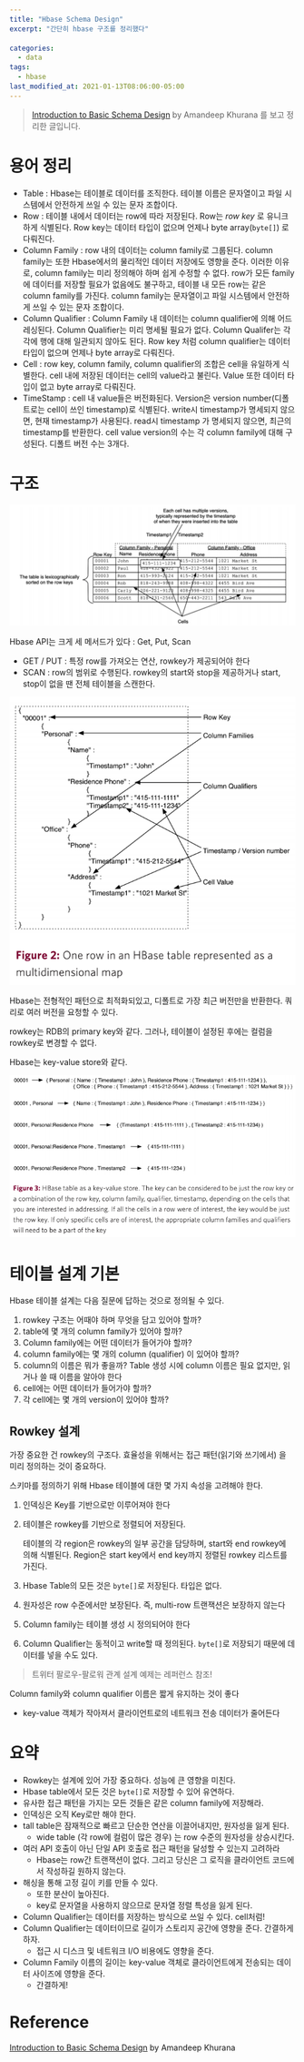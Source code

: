 ```yaml
---
title: "Hbase Schema Design"
excerpt: "간단히 hbase 구조를 정리했다"

categories:
  - data
tags:
  - hbase
last_modified_at: 2021-01-13T08:06:00-05:00
---
```


> [Introduction to Basic Schema Design](http://0b4af6cdc2f0c5998459-c0245c5c937c5dedcca3f1764ecc9b2f.r43.cf2.rackcdn.com/9353-login1210_khurana.pdf) by Amandeep Khurana 를 보고 정리한 글입니다.

# 용어 정리

- Table : Hbase는 테이블로 데이터를 조직한다. 테이블 이름은 문자열이고 파일 시스템에서 안전하게 쓰일 수 있는 문자 조합이다.
- Row : 테이블 내에서 데이터는 row에 따라 저장된다. Row는 *row key* 로 유니크하게 식별된다. Row key는 데이터 타입이 없으며 언제나 byte array(`byte[]`) 로 다뤄진다.
- Column Family : row 내의 데이터는 column family로 그룹된다. column family는 또한 Hbase에서의 물리적인 데이터 저장에도 영향을 준다. 이러한 이유로, column family는 미리 정의해야 하며 쉽게 수정할 수 없다. row가 모든 family에 데이터를 저장할 필요가 없음에도 불구하고, 테이블 내 모든 row는 같은 column family를 가진다. column family는 문자열이고 파일 시스템에서 안전하게 쓰일 수 있는 문자 조합이다.
- Column Qualifier : Column Family 내 데이터는 column qualifier에 의해 어드레싱된다. Column Qualifier는 미리 명세될 필요가 없다. Column Qualifer는 각각에 행에 대해 일관되지 않아도 된다. Row key 처럼 column qualifier는 데이터 타입이 없으며 언제나 byte array로 다뤄진다.
- Cell : row key, column family, column qualifier의 조합은 cell을 유일하게 식별한다. cell 내에 저장된 데이터는 cell의 value라고 불린다. Value 또한 데이터 타입이 없고 byte array로 다뤄진다.
- TimeStamp : cell 내 value들은 버전화된다. Version은 version number(디폴트로는 cell이 쓰인 timestamp)로 식별된다. write시 timestamp가 명세되지 않으면, 현재 timestamp가 사용된다. read시 timestamp 가 명세되지 않으면, 최근의 timestamp를 반환한다. cell value version의 수는 각 column family에 대해 구성된다. 디폴트 버전 수는 3개다.

# 구조

![image-20210113215039506](/assets/images/hbase/relational.png)

Hbase API는 크게 세 메서드가 있다 : Get, Put, Scan

- GET / PUT : 특정 row를 가져오는 연산, rowkey가 제공되어야 한다
- SCAN : row의 범위로 수행된다. rowkey의 start와 stop을 제공하거나 start, stop이 없을 땐 전체 테이블을 스캔한다.

![image-20210113215059102](/assets/images/hbase/multimap.png)

Hbase는 전형적인 패턴으로 최적화되있고, 디폴트로 가장 최근 버전만을 반환한다. 쿼리로 여러 버전을 요청할 수 있다.

rowkey는 RDB의 primary key와 같다. 그러나, 테이블이 설정된 후에는 컬럼을 rowkey로 변경할 수 없다.

Hbase는 key-value store와 같다.

![image-20210113215959026](/assets/images/hbase/keyvalue.png)

# 테이블 설계 기본

Hbase 테이블 설계는 다음 질문에 답하는 것으로 정의될 수 있다.

1. rowkey 구조는 어때야 하며 무엇을 담고 있어야 할까?
2. table에 몇 개의 column family가 있어야 할까?
3. Column family에는 어떤 데이터가 들어가야 할까?
4. column family에는 몇 개의 column (qualifier) 이 있어야 할까?
5. column의 이름은 뭐가 좋을까? Table 생성 시에 column 이름은 필요 없지만, 읽거나 쓸 때 이름을 알아야 한다
6. cell에는 어떤 데이터가 들어가야 할까?
7. 각 cell에는 몇 개의 version이 있어야 할까?

## Rowkey 설계

가장 중요한 건 rowkey의 구조다. 효율성을 위해서는 접근 패턴(읽기와 쓰기에서) 을 미리 정의하는 것이 중요하다.

스키마를 정의하기 위해 Hbase 테이블에 대한 몇 가지 속성을 고려해야 한다. 

1. 인덱싱은 Key를 기반으로만 이루어져야 한다

2. 테이블은 rowkey를 기반으로 정렬되어 저장된다. 

   테이블의 각 region은 rowkey의 일부 공간을 담당하며, start와 end rowkey에 의해 식별된다. Region은 start key에서 end key까지 정렬된 rowkey 리스트를 가진다.

3. Hbase Table의 모든 것은 `byte[]`로 저장된다. 타입은 없다.

4. 원자성은 row 수준에서만 보장된다. 즉, multi-row 트랜잭션은 보장하지 않는다

5. Column family는 테이블 생성 시 정의되어야 한다

6. Column Qualifier는 동적이고 write할 때 정의된다. `byte[]`로 저장되기 때문에 데이터를 넣을 수도 있다.

> 트위터 팔로우-팔로워 관계 설계 예제는 레퍼런스 참조!

Column family와 column qualifier 이름은 짧게 유지하는 것이 좋다

- key-value 객체가 작아져서 클라이언트로의 네트워크 전송 데이터가 줄어든다

# 요약

- Rowkey는 설계에 있어 가장 중요하다. 성능에 큰 영향을 미친다.
- Hbase table에서 모든 것은 `byte[]`로 저장할 수 있어 유연하다.
- 유사한 접근 패턴을 가지는 모든 것들은 같은 column family에 저장해라.
- 인덱싱은 오직 Key로만 해야 한다.
- tall table은 잠재적으로 빠르고 단순한 연산을 이끌어내지만, 원자성을 잃게 된다.
  - wide table (각 row에 컬럼이 많은 경우) 는 row 수준의 원자성을 상승시킨다.
- 여러 API 호출이 아닌 단일 API 호출로 접근 패턴을 달성할 수 있는지 고려하라
  - Hbase는 row간 트랜잭션이 없다. 그리고 당신은 그 로직을 클라이언트 코드에서 작성하길 원하지 않는다.
- 해싱을 통해 고정 길이 키를 만들 수 있다.
  - 또한 분산이 높아진다.
  - key로 문자열을 사용하지 않으므로 문자열 정렬 특성을 잃게 된다.
- Column Qualifier는 데이터를 저장하는 방식으로 쓰일 수 있다. cell처럼!
- Column Qualifier는 데이터이므로 길이가 스토리지 공간에 영향을 준다. 간결하게 하자.
  - 접근 시 디스크 및 네트워크 I/O 비용에도 영향을 준다.
- Column Family 이름의 길이는 key-value 객체로 클라이언트에게 전송되는 데이터 사이즈에 영향을 준다. 
  - 간결하게!

# Reference

[Introduction to Basic Schema Design](http://0b4af6cdc2f0c5998459-c0245c5c937c5dedcca3f1764ecc9b2f.r43.cf2.rackcdn.com/9353-login1210_khurana.pdf) by Amandeep Khurana 

